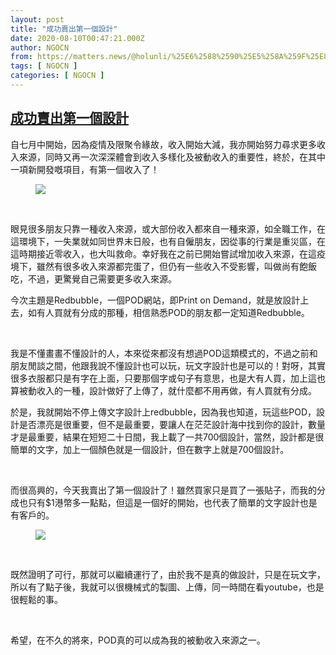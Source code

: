 ```yaml
---
layout: post
title: "成功賣出第一個設計"
date: 2020-08-10T00:47:21.000Z
author: NGOCN
from: https://matters.news/@holunli/%25E6%2588%2590%25E5%258A%259F%25E8%25B3%25A3%25E5%2587%25BA%25E7%25AC%25AC%25E4%25B8%2580%25E5%2580%258B%25E8%25A8%25AD%25E8%25A8%2588-bafyreidudgc5hjhvkobio6fouodebkqz6jls2sdmgylonncrbwo3vi7ayu
tags: [ NGOCN ]
categories: [ NGOCN ]
---
```

<!--1597020441000-->
[成功賣出第一個設計](https://matters.news/@holunli/%25E6%2588%2590%25E5%258A%259F%25E8%25B3%25A3%25E5%2587%25BA%25E7%25AC%25AC%25E4%25B8%2580%25E5%2580%258B%25E8%25A8%25AD%25E8%25A8%2588-bafyreidudgc5hjhvkobio6fouodebkqz6jls2sdmgylonncrbwo3vi7ayu)
------

<div>
<p>自七月中開始，因為疫情及限聚令緣故，收入開始大減，我亦開始努力尋求更多收入來源，同時又再一次深深體會到收入多樣化及被動收入的重要性，終於，在其中一項新開發嘅項目，有第一個收入了！</p><figure class="image"><picture><source type="image/webp" media="(min-width: 768px)" srcset="https://assets.matters.news/processed/1080w/embed/d943c679-06e5-4c00-afc4-71c391ce1752.webp" onerror="this.srcset='https://assets.matters.news/embed/d943c679-06e5-4c00-afc4-71c391ce1752.png'"><source media="(min-width: 768px)" srcset="https://assets.matters.news/processed/1080w/embed/d943c679-06e5-4c00-afc4-71c391ce1752.png" onerror="this.srcset='https://assets.matters.news/embed/d943c679-06e5-4c00-afc4-71c391ce1752.png'"><source type="image/webp" srcset="https://assets.matters.news/processed/540w/embed/d943c679-06e5-4c00-afc4-71c391ce1752.webp"><img src="https://assets.matters.news/embed/d943c679-06e5-4c00-afc4-71c391ce1752.png" srcset="https://assets.matters.news/processed/540w/embed/d943c679-06e5-4c00-afc4-71c391ce1752.png" loading="lazy" referrerpolicy="no-referrer"></picture><figcaption><span></span></figcaption></figure><p><br></p><p>眼見很多朋友只靠一種收入來源，或大部份收入都來自一種來源，如全職工作，在這環境下，一失業就如同世界末日般，也有自僱朋友，因從事的行業是重災區，在這時期接近零收入，也大叫救命。幸好我在之前已開始嘗試增加收入來源，在這疫境下，雖然有很多收入來源都完蛋了，但仍有一些收入不受影響，叫做尚有飽飯吃，不過，更驚覺自己需要更多收入來源。</p><p>今次主題是Redbubble，一個POD網站，即Print on Demand，就是放設計上去，如有人買就有分成的那種，相信熟悉POD的朋友都一定知道Redbubble。</p><p><br></p><p>我是不懂畫畫不懂設計的人，本來從來都沒有想過POD這類模式的，不過之前和朋友閒談之間，他跟我說不懂設計也可以玩，玩文字設計也是可以的！對呀，其實很多衣服都只是有字在上面，只要那個字或句子有意思，也是大有人買，加上這也算被動收入的一種，設計做好了上傳了，就什麼都不用再做，有人買就有分成。</p><p>於是，我就開始不停上傳文字設計上redbubble，因為我也知道，玩這些POD，設計是否漂亮是很重要，但不是最重要，要讓人在茫茫設計海中找到你的設計，數量才是最重要，結果在短短二十日間，我上載了一共700個設計，當然，設計都是很簡單的文字，加上一個顏色就是一個設計，但在數字上就是700個設計。</p><p><br></p><p>而很高興的，今天我賣出了第一個設計了！雖然買家只是買了一張貼子，而我的分成也只有$1港幣多一點點，但這是一個好的開始，也代表了簡單的文字設計也是有客戶的。</p><figure class="image"><picture><source type="image/webp" media="(min-width: 768px)" srcset="https://assets.matters.news/processed/1080w/embed/f32fd71d-c1b7-43cb-adb8-e74115389dce.webp" onerror="this.srcset='https://assets.matters.news/embed/f32fd71d-c1b7-43cb-adb8-e74115389dce.png'"><source media="(min-width: 768px)" srcset="https://assets.matters.news/processed/1080w/embed/f32fd71d-c1b7-43cb-adb8-e74115389dce.png" onerror="this.srcset='https://assets.matters.news/embed/f32fd71d-c1b7-43cb-adb8-e74115389dce.png'"><source type="image/webp" srcset="https://assets.matters.news/processed/540w/embed/f32fd71d-c1b7-43cb-adb8-e74115389dce.webp"><img src="https://assets.matters.news/embed/f32fd71d-c1b7-43cb-adb8-e74115389dce.png" srcset="https://assets.matters.news/processed/540w/embed/f32fd71d-c1b7-43cb-adb8-e74115389dce.png" loading="lazy" referrerpolicy="no-referrer"></picture><figcaption><span></span></figcaption></figure><p><br></p><p>既然證明了可行，那就可以繼續運行了，由於我不是真的做設計，只是在玩文字，所以有了點子後，我就可以很機械式的製圖、上傳，同一時間在看youtube，也是很輕鬆的事。</p><p><br></p><p>希望，在不久的將來，POD真的可以成為我的被動收入來源之一。</p>
</div>
